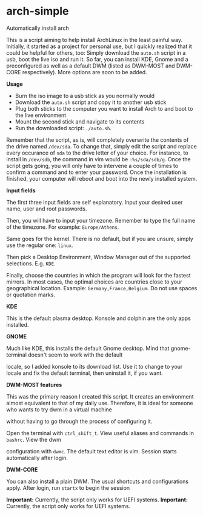 # arch-simple
Automatically install arch

This is a script aiming to help install ArchLinux in the least painful way. Initially, it started as a project for 
personal use, but I quickly realized that it could be helpful for others, too: 
Simply download the <code>auto.sh</code> script in a usb, boot the live iso and run it. So far, you can
install KDE, Gnome and a preconfigured as well as a default DWM (listed as DWM-MOST and DWM-CORE respectively). More options are soon to be added. 

**Usage**

* Burn the iso image to a usb stick as you normally would
* Download the <code>auto.sh</code> script and copy it to another usb stick
* Plug both sticks to the computer you want to install Arch to and boot to the live environment
* Mount the second stick and navigate to its contents
* Run the downloaded script: <code>./auto.sh</code>. 

Remember that the script, as is, will completely overwrite the contents of the drive named <code>/dev/sda</code>. To change that, simply edit the script and replace every occurance
of <code>sda</code> to the drive letter of your choice. For instance, to install in <code>/dev/sdb</code>, the command in vim would be <code>:%s/sda/sdb/g</code>.
Once the script gets going, you will only have to intervene a couple of times to confirm a command and to enter your password. Once the installation is finished, your computer will reboot
and boot into the newly installed system.

**Input fields**

 The first three input fields are self explanatory. Input your desired user name, user and root passwords. 
 
 Then, you will have to input your timezone. Remember to type the full name of the timezone. For example: <code>Europe/Athens</code>. 
 
 Same goes for the kernel. There is no default, but if you are unsure, simply use the regular one: <code>linux</code>.
 
 Then pick a Desktop Environment, Window Manager out of the supported selections. E.g. <code>KDE</code>.
 
 Finally, choose the countries in which the program will look for the fastest mirrors. In most cases, the optimal choices are countries close to your geographical location.
 Example: <code>Germany,France,Belgium</code>. Do not use spaces or quotation marks.
 
   **KDE**

 This is the default plasma desktop. Konsole and dolphin are the only apps installed.

 **GNOME**
 
 Much like KDE, this installs the default Gnome desktop. Mind that gnome-terminal doesn't seem to work with the default

 locale, so I added konsole to its download list. Use it to change to your locale and fix the default terminal, then uninstall it, if you want.

 **DWM-MOST features**
 
 This was the primary reason I created this script. It creates an environment almost equivalent to that of my daily use. Therefore, it is ideal for someone who        wants to try dwm in a virtual machine

 without having to go through the process of configuring it. 

 Open the terminal with <code>ctrl_shift_t</code>. View useful aliases and commands in <code>bashrc</code>. View the dwm

 configuration with <code>dwmc</code>. The default text editor is vim. Session starts automatically after login.

 **DWM-CORE**

 You can also install a plain DWM. The usual shortcuts and configurations apply. After login, run <code>startx</code> to begin the session

 **Important:** Currently, the script only works for UEFI systems.
**Important:** Currently, the script only works for UEFI systems.
 
 
